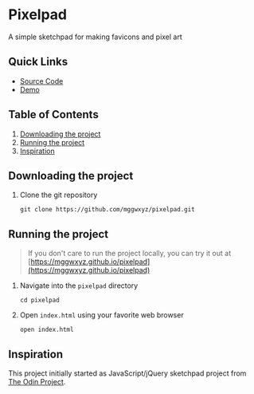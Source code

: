 # Pixelpad

A simple sketchpad for making favicons and pixel art

## Quick Links
* [Source Code](https://github.com/mggwxyz/pixelpad)
* [Demo](https://mggwxyz.github.io/pixelpad)

## Table of Contents
1. [Downloading the project](#downloading)
1. [Running the project](#running)
1. [Inspiration](#inspiration)

## Downloading the project <a id="downloading"></a>

1. Clone the git repository

    ```
    git clone https://github.com/mggwxyz/pixelpad.git
    ```
    
## Running the project <a id="running"></a>
>If you don't care to run the project locally, you can try it out at  [https://mggwxyz.github.io/pixelpad](https://mggwxyz.github.io/pixelpad)

1. Navigate into the `pixelpad` directory

    ```
    cd pixelpad
    ```
1. Open `index.html` using your favorite web browser
    ```
    open index.html
    ```

## Inspiration <a id="inspiration"></a>

This project initially started as  JavaScript/jQuery sketchpad project from [The Odin Project](https://www.theodinproject.com/).

